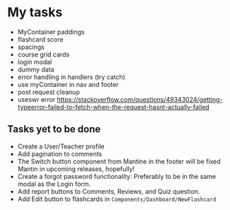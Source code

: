 # My tasks

- MyContainer paddings
- flashcard score
- spacings
- course grid cards
- login modal
- dummy data
- error handling in handlers (try catch)
- use myContainer in nav and footer
- post request cleanup
- useswr error
  <https://stackoverflow.com/questions/49343024/getting-typeerror-failed-to-fetch-when-the-request-hasnt-actually-failed>

## Tasks yet to be done

- Create a User/Teacher profile
- Add pagination to comments
- The Switch button component from Mantine in the footer will be fixed Mantin in
  upcoming releases, hopefully!
- Create a forgot password functionality: Preferably to be in the same modal as
  the Login form.
- Add report buttons to Comments, Reviews, and Quiz question.
- Add Edit button to flashcards in `Components/Dashboard/NewFlashcard`
